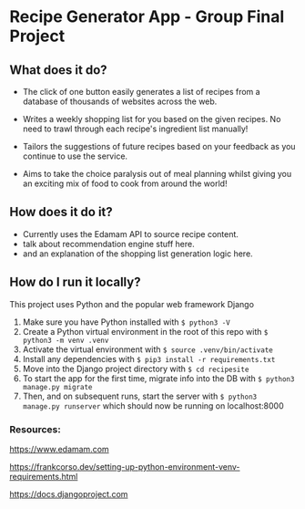 # Recipe Generator App - Group Final Project


## What does it do?

* The click of one button easily generates a list of recipes from a database of thousands of websites across the web.

* Writes a weekly shopping list for you based on the given recipes. No need to trawl through each recipe's ingredient list manually!

* Tailors the suggestions of future recipes based on your feedback as you continue to use the service.

* Aims to take the choice paralysis out of meal planning whilst giving you an exciting mix of food to cook from around the world!

## How does it do it?

* Currently uses the Edamam API to source recipe content.
* talk about recommendation engine stuff here.
* and an explanation of the shopping list generation logic here.

## How do I run it locally?

This project uses Python and the popular web framework Django 

1. Make sure you have Python installed with `$ python3 -V` 
2. Create a Python virtual environment in the root of this repo with `$ python3 -m venv .venv`
2. Activate the virtual environment with `$ source .venv/bin/activate`
3. Install any dependencies with `$ pip3 install -r requirements.txt`
3. Move into the Django project directory with `$ cd recipesite`
4. To start the app for the first time, migrate info into the DB with `$ python3 manage.py migrate`
5. Then, and on subsequent runs, start the server with `$ python3 manage.py runserver` which should now be running on localhost:8000

### Resources:
https://www.edamam.com

https://frankcorso.dev/setting-up-python-environment-venv-requirements.html

https://docs.djangoproject.com
